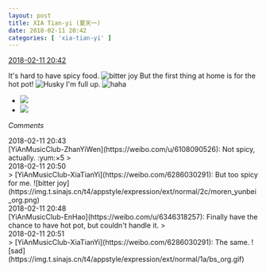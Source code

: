 ```yaml
---
layout: post
title: XIA Tian-yi (夏天一)
date: 2018-02-11 20:42
categories: [ 'xia-tian-yi' ]
---
```


<div class="weibo-info">
  <a href="https://weibo.com/6286030291/G2EUZgmmO">2018-02-11 20:42</a>
</div>

It's hard to have spicy food. ![bitter joy](https://img.t.sinajs.cn/t4/appstyle/expression/ext/normal/2c/moren_yunbei_org.png) But the first thing at home is for the hot pot! ![Husky](https://img.t.sinajs.cn/t4/appstyle/expression/ext/normal/74/moren_hashiqi_org.png) I'm full up. ![haha](https://img.t.sinajs.cn/t4/appstyle/expression/ext/normal/6a/laugh.gif)

<!-- more -->

<ul class="weibo-pic-list-1">
  <li class="weibo-pic">
    <a href="https://wx3.sinaimg.cn/mw690/006RpxDlly1focsi76m7bj31sg2dsx6t.jpg"><img src="https://wx3.sinaimg.cn/thumb150/006RpxDlly1focsi76m7bj31sg2dsx6t.jpg"/></a>
  </li>
  <li class="weibo-pic">
    <a href="https://wx1.sinaimg.cn/mw690/006RpxDlly1focsj25lsvj32c0340qv9.jpg"><img src="https://wx1.sinaimg.cn/thumb150/006RpxDlly1focsj25lsvj32c0340qv9.jpg"/></a>
  </li>
</ul>

*Comments*

<div class="weibo-info">2018-02-11 20:43</div>
[YiAnMusicClub-ZhanYiWen](https://weibo.com/u/6108090526): Not spicy, actually. :yum:×5
> <div class="weibo-info">2018-02-11 20:50</div>
> [YiAnMusicClub-XiaTianYi](https://weibo.com/6286030291): But too spicy for me. ![bitter joy](https://img.t.sinajs.cn/t4/appstyle/expression/ext/normal/2c/moren_yunbei_org.png)

<div class="weibo-info">2018-02-11 20:48</div>
[YiAnMusicClub-EnHao](https://weibo.com/u/6346318257): Finally have the chance to have hot pot, but couldn't handle it.
> <div class="weibo-info">2018-02-11 20:51</div>
> [YiAnMusicClub-XiaTianYi](https://weibo.com/6286030291): The same. ![sad](https://img.t.sinajs.cn/t4/appstyle/expression/ext/normal/1a/bs_org.gif)
